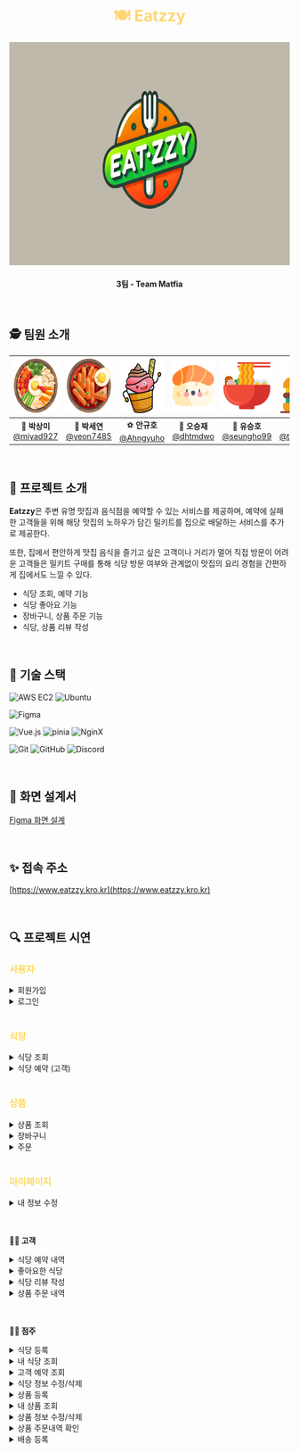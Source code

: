 <br>

<h1 align="center" style="color: #FFD675;">🍽️ Eatzzy </h1>

<div align="center">
  <img src="/public/logo.png" alt="eatzzy logo" width="800" height="400" />
</div>

<h4 align="center">3팀 - Team Matfia </h4>

<br>

## 🕵️ 팀원 소개

<div align="center">

|   <img src="/public/bibim.png" width="100" height="100"/>   |   <img src="/public/tteok.png" width="100" height="100"/>   | <img src="/public/icecream.png" width="100" height="100"/>  |  <img src="/public/sushi.png" width="100" height="100"/>  |    <img src="/public/ramen.png" width="100" height="100"/>    |     <img src="/public/burger.png" width="100" height="100"/>      |
| :--------------------------------------------------------: | :--------------------------------------------------------: | :--------------------------------------------------------: | :------------------------------------------------------: | :----------------------------------------------------------: | :--------------------------------------------------------------: |
| 🐰 **박상미**<br/>[@miyad927](https://github.com/miyad927) | 🧶 **박세연**<br/>[@yeon7485](https://github.com/yeon7485) | ⚽ **안규호**<br/>[@Ahngyuho](https://github.com/Ahngyuho) | 🤪 **오승재**<br/>[@dhtmdwo](https://github.com/dhtmdwo) | 🐢 **유승호**<br/>[@seungho99](https://github.com/seungho99) | 🐉 **천태훈**<br/>[@taehoon0518](https://github.com/taehoon0518) |

</div>
<br>

## 🍕 프로젝트 소개

**Eatzzy**은 주변 유명 맛집과 음식점을 예약할 수 있는 서비스를 제공하며, 예약에 실패한 고객들을 위해 해당 맛집의 노하우가 담긴 밀키트를 집으로 배달하는 서비스를 추가로 제공한다.

또한, 집에서 편안하게 맛집 음식을 즐기고 싶은 고객이나 거리가 멀어 직접 방문이 어려운 고객들은 밀키트 구매를 통해 식당 방문 여부와 관계없이 맛집의 요리 경험을 간편하게 집에서도 느낄 수 있다.

- 식당 조회, 예약 기능
- 식당 좋아요 기능
- 장바구니, 상품 주문 기능
- 식당, 상품 리뷰 작성

<br>

## 🍔 기술 스택

![AWS EC2](https://img.shields.io/badge/Amazon%20EC2-FF9900?style=for-the-badge&logo=Amazon%20EC2&logoColor=white)
![Ubuntu](https://img.shields.io/badge/ubuntu-E95420?style=for-the-badge&logo=ubuntu&logoColor=FFFFFF)

![Figma](https://img.shields.io/badge/figma-F24E1E.svg?style=for-the-badge&logo=figma&logoColor=white)

![Vue.js](https://img.shields.io/badge/vue.js-%2335495e.svg?style=for-the-badge&logo=vuedotjs&logoColor=%234FC08D) ![pinia](https://img.shields.io/badge/Pinia-ffd859?style=for-the-badge&logoColor=black) ![NginX](https://img.shields.io/badge/NginX-009639?style=for-the-badge&logo=nginx&logoColor=white)

![Git](https://img.shields.io/badge/git-%23F05033.svg?style=for-the-badge&logo=git&logoColor=white)
![GitHub](https://img.shields.io/badge/github-%23121011.svg?style=for-the-badge&logo=github&logoColor=white)
![Discord](https://img.shields.io/badge/Discord-5865F2.svg?style=for-the-badge&logo=discord&logoColor=white)

<br>

## 🎨 화면 설계서

[Figma 화면 설계](https://www.figma.com/design/leR9n5pKxLlldYIoeHpF1D/Eatzzy?node-id=0-1&t=tfu1BcA8m6TsxtLC-1)

<br>

## ✨ 접속 주소
[https://www.eatzzy.kro.kr](https://www.eatzzy.kro.kr)

<br>

## 🔍 프로젝트 시연

<h3 style="color: #ffd859">사용자</h3>
<details>
  <summary>회원가입</summary>
  <div markdown="1">
  <br>
  </div>
</details>

<details>
  <summary>로그인</summary>
  <div markdown="1">
  <br>
  </div>
</details>

<br>

<h3 style="color: #ffd859">식당</h3>

<details>
  <summary>식당 조회</summary>
  <div markdown="1">
  <br>

  </div>
</details>

<details>
  <summary>식당 예약 (고객)</summary>
  <div markdown="1">
  <br>

  </div>
</details>

<br>

<h3 style="color: #ffd859">상품</h3>

<details>
  <summary>상품 조회</summary>
   <div markdown="1">
  <br>
  </div>
</details>

<details>
  <summary>장바구니</summary>
   <div markdown="1">
  <br>
  </div>
</details>

<details>
  <summary>주문</summary>
   <div markdown="1">
  <br>
  </div>
</details>

<br>

<h3 style="color: #ffd859">마이페이지</h3>

<details>
  <summary>내 정보 수정</summary>
  <div markdown="1">
  <br>
  </div>
</details>

<br>
<br>

**🙋‍♀️ 고객**

<details>
  <summary>식당 예약 내역</summary>
  <div markdown="1">
  <br>

  </div>
</details>

<details>
  <summary>좋아요한 식당</summary>
  <div markdown="1">
  <br>
  </div>
</details>

<details>
  <summary>식당 리뷰 작성</summary>
  <div markdown="1">
  <br>
  </div>
</details>


<details>
  <summary>상품 주문 내역</summary>
  <div markdown="1">
  <br>
  </div>
</details>

<br>
<br>

**👨‍🍳 점주**

<details>
  <summary>식당 등록</summary>
  <div markdown="1">
  <br>
  </div>
</details>

<details>
  <summary>내 식당 조회</summary>
  <div markdown="1">
  <br>
  </div>
</details>

<details>
  <summary>고객 예약 조회</summary>
  <div markdown="1">
  <br>
  </div>
</details>

<details>
  <summary>식당 정보 수정/삭제</summary>
  <div markdown="1">
  <br>
  </div>
</details>

<details>
  <summary>상품 등록</summary>
  <div markdown="1">
  <br>
  </div>
</details>

<details>
  <summary>내 상품 조회</summary>
  <div markdown="1">
  <br>
  </div>
</details>

<details>
  <summary>상품 정보 수정/삭제</summary>
  <div markdown="1">
  <br>
  </div>
</details>

<details>
  <summary>상품 주문내역 확인</summary>
  <div markdown="1">
  <br>
  </div>
</details>

<details>
  <summary>배송 등록</summary>
  <div markdown="1">
  <br>
  </div>
</details>

<br>
